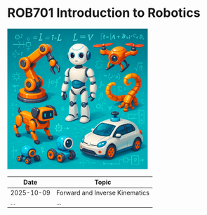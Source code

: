 # ROB701 Introduction to Robotics
<img src="docs/Robotics.png" width="320">




| Date       | Topic                          |
| ---------- | ------------------------------ |
| 2025-10-09 | Forward and Inverse Kinematics |
| ...        | ...                            |


